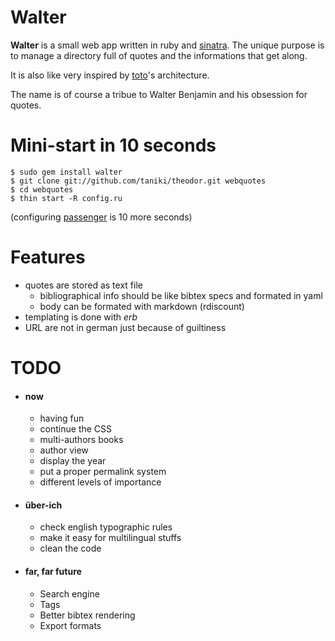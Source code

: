 Walter
======

**Walter** is a small web app written in ruby and [sinatra](http://sinatrarb.com). The unique purpose is to manage a directory full of quotes and the informations that get along.

It is also like very inspired by [toto](http://cloudhead.io/toto)'s architecture.

The name is of course a tribue to Walter Benjamin and his obsession for quotes.

Mini-start in 10 seconds
=========================

	$ sudo gem install walter
	$ git clone git://github.com/taniki/theodor.git webquotes
	$ cd webquotes
	$ thin start -R config.ru

(configuring [passenger](http://modrails.com) is 10 more seconds)

Features
========

- quotes are stored as text file
	- bibliographical info should be like bibtex specs and formated in yaml
	- body can be formated with markdown (rdiscount)
- templating is done with *erb*
- URL are not in german just because of guiltiness

TODO
====

- #### now
	- having fun
	- continue the CSS
	- multi-authors books
	- author view
	- display the year
	- put a proper permalink system
	- different levels of importance

- #### über-ich
	- check english typographic rules
	- make it easy for multilingual stuffs
	- clean the code

- #### far, far future
	- Search engine
	- Tags
	- Better bibtex rendering
	- Export formats